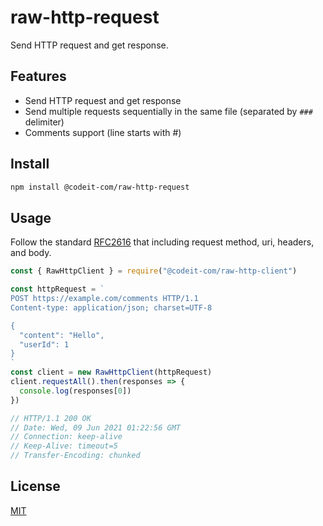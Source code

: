 # raw-http-request

Send HTTP request and get response.

## Features

* Send HTTP request and get response
* Send multiple requests sequentially in the same file (separated by `###` delimiter)
* Comments support (line starts with #)

## Install

```sh
npm install @codeit-com/raw-http-request
```

## Usage

Follow the standard [RFC2616](https://www.w3.org/Protocols/rfc2616/rfc2616-sec5.html) that including request method, uri, headers, and body.

```js
const { RawHttpClient } = require("@codeit-com/raw-http-client")

const httpRequest = `
POST https://example.com/comments HTTP/1.1
Content-type: application/json; charset=UTF-8

{
  "content": "Hello",
  "userId": 1
}
`
const client = new RawHttpClient(httpRequest)
client.requestAll().then(responses => {
  console.log(responses[0])
})

// HTTP/1.1 200 OK
// Date: Wed, 09 Jun 2021 01:22:56 GMT
// Connection: keep-alive
// Keep-Alive: timeout=5
// Transfer-Encoding: chunked
```

## License
[MIT](https://choosealicense.com/licenses/mit/)
